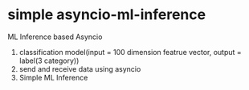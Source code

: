 # simple asyncio-ml-inference
ML Inference based Asyncio 

1. classification model(input = 100 dimension featrue vector, output = label(3 category)) 
2. send and receive data using asyncio
3. Simple ML Inference 
